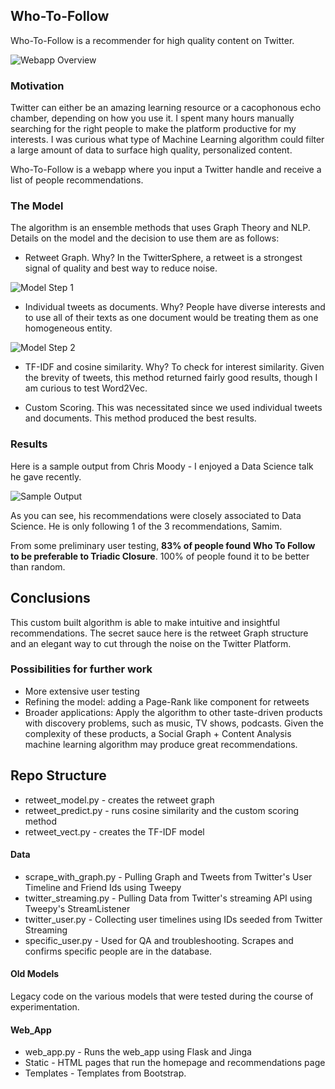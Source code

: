 ## Who-To-Follow

Who-To-Follow is a recommender for high quality content on Twitter. 

![Webapp Overview](http://s9.postimg.org/5emdyfd4f/overview.jpg)

### Motivation

Twitter can either be an amazing learning resource or a cacophonous echo chamber, depending on how you use it. I spent many hours manually searching for the right people to make the platform productive for my interests. I was curious what type of Machine Learning algorithm could filter a large amount of data to surface high quality, personalized content.

Who-To-Follow is a webapp where you input a Twitter handle and receive a list of people recommendations. 


### The Model

The algorithm is an ensemble methods that uses Graph Theory and NLP. Details on the model and the decision to use them are as follows:

* Retweet Graph. Why? In the TwitterSphere, a retweet is a strongest signal of quality and best way to reduce noise.

![Model Step 1](http://i64.tinypic.com/an07zk.jpg)

* Individual tweets as documents. Why?  People have diverse interests and to use all of their texts as one document would be treating them as one homogeneous entity. 

![Model Step 2](http://s10.postimg.org/5n1b1w4fd/Image_Step_2.jpg)

* TF-IDF and cosine similarity. Why? To check for interest similarity. Given the brevity of tweets, this method returned fairly good results, though I am curious to test Word2Vec. 

* Custom Scoring. This was necessitated since we used individual tweets and documents. This method produced the best results. 

### Results

Here is a sample output from Chris Moody - I enjoyed a Data Science talk he gave recently.

![Sample Output](http://s14.postimg.org/uxr1iyhhd/Sample_output.jpg)

As you can see, his recommendations were closely associated to Data Science. He is only following 1 of the 3 recommendations, Samim. 

From some preliminary user testing, <b>83% of people found Who To Follow to be preferable to Triadic Closure</b>. 100% of people found it to be better than random. 

## Conclusions

This custom built algorithm is able to make intuitive and insightful recommendations. The secret sauce here is the retweet Graph structure and an elegant way to cut through the noise on the Twitter Platform. 

### Possibilities for further work

* More extensive user testing
* Refining the model: adding a Page-Rank like component for retweets 
* Broader applications: Apply the algorithm to other taste-driven products with discovery problems, such as music, TV shows, podcasts. Given the complexity of these products, a Social Graph + Content Analysis machine learning algorithm may produce great recommendations.

## Repo Structure

* retweet_model.py - creates the retweet graph
* retweet_predict.py - runs cosine similarity and the custom scoring method
* retweet_vect.py - creates the TF-IDF model

#### Data
* scrape_with_graph.py - Pulling Graph and Tweets from Twitter's User Timeline and Friend Ids using Tweepy
* twitter_streaming.py - Pulling Data from Twitter's streaming API using Tweepy's StreamListener
* twitter_user.py - Collecting user timelines using IDs seeded from Twitter Streaming
* specific_user.py - Used for QA and troubleshooting. Scrapes and confirms specific people are in the database. 

#### Old Models
Legacy code on the various models that were tested during the course of experimentation.

#### Web_App
* web_app.py - Runs the web_app using Flask and Jinga
* Static - HTML pages that run the homepage and recommendations page
* Templates - Templates from Bootstrap.






